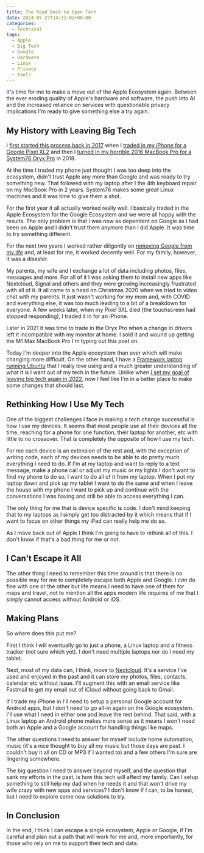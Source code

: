 ```yaml
---
title: The Road Back to Open Tech
date: 2024-05-27T14:31:02+00:00
categories:
  - Technical
tags:
  - Apple
  - Big Tech
  - Google
  - Hardware
  - Linux
  - Privacy
  - Tools
---
```


It's time for me to make a move out of the Apple Ecosystem again. Between the ever eroding quality of Apple's hardware and software, the push into AI and the increased reliance on services with questionable privacy implications I'm ready to give something else a try again.

## My History with Leaving Big Tech

I [first started this process back in 2017][1] when I [traded in my iPhone for a Google Pixel XL2][2] and then I [turned in my horrible 2016 MacBook Pro for a System76 Oryx Pro][3] in 2018.

At the time I traded my phone just thought I was too deep into the ecosystem, didn't trust Apple any more than Google and was ready to try something new. That followed with my laptop after I the 4th keyboard repair on my MacBook Pro in 2 years. System76 makes some great Linux machines and it was time to give them a shot.

For the first year it all actually worked really well. I basically traded in the Apple Ecosystem for the Google Ecosystem and we were all happy with the results. The only problem is that I was now as dependent on Google as I had been on Apple and I didn't trust them anymore than I did Apple. It was time to try something different.

For the next two years I worked rather diligently on [removing Google from my life][4] and, at least for me, it worked decently well. For my family, however, it was a disaster.

My parents, my wife and I exchange a lot of data including photos, files, messages and more. For all of it I was asking them to install new apps like Nextcloud, Signal and others and they were growing increasingly frustrated with all of it. It all came to a head on Christmas 2020 when we tried to video chat with my parents. It just wasn't working for my mom and, with COVID and everything else, it was too much leading to a bit of a breakdown for everyone. A few weeks later, when my Pixel 3XL died (the touchscreen had stopped responding), I traded it in for an iPhone.

Later in 2021 it was time to trade in the Oryx Pro when a change in drivers left it incompatible with my monitor at home. I sold it and wound up getting the M1 Max MacBook Pro I'm typing out this post on.

Today I'm deeper into the Apple ecosystem than ever which will make changing more difficult. On the other hand, I have a [Framework laptop running Ubuntu][5] that I really love using and a much greater understanding of what it is I want out of my tech in the future. Unlike when [I set my goal of leaving big tech again in 2022][6], now I feel like I'm in a better place to make some changes that should last.

## Rethinking How I Use My Tech

One of the biggest challenges I face in making a tech change successful is how I use my devices. It seems that most people use all their devices all the time, reaching for a phone for one function, their laptop for another, etc with little to no crossover. That is completely the opposite of how I use my tech.

For me each device is an extension of the rest and, with the exception of writing code, each of my devices needs to be able to do pretty much everything I need to do. If I'm at my laptop and want to reply to a text message, make a phone call or adjust my music or my lights I don't want to find my phone to do so, I want to do all of it from my laptop. When I put my laptop down and pick up my tablet I want to do the same and when I leave the house with my phone I want to pick up and continue with the conversations I was having and still be able to access everything I can.

The only thing for me that is device specific is code. I don't mind keeping that to my laptops as I simply get too distracted by it which means that if I want to focus on other things my iPad can really help me do so.

As I move back out of Apple I think I'm going to have to rethink all of this. I don't know if that's a bad thing for me or not.

## I Can't Escape it All

The other thing I need to remember this time around is that there is no possible way for me to completely escape both Apple and Google. I _can_ do fine with one or the other but life means I need to have one of them for maps and travel, not to mention all the apps modern life requires of me that I simply cannot access without Android or iOS.

## Making Plans

So where does this put me?

First I think I will eventually go to just a phone, a Linux laptop and a fitness tracker (not sure which yet). I don't need multiple laptops nor do I need my tablet.

Next, most of my data can, I think, move to [Nextcloud][7]. It's a service I've used and enjoyed in the past and it can store my photos, files, contacts, calendar etc without issue. I'll augment this with an email service like Fastmail to get my email out of iCloud without going back to Gmail.

If I trade my iPhone in I'll need to setup a personal Google account for Android apps, but I don't need to go all-in again on the Google ecosystem. I'll use what I need in either one and leave the rest behind. That said, with a Linux laptop an Android phone makes more sense as it means I won't need both an Apple and a Google account for handling things like maps.

The other questions I need to answer for myself include home automation, music (it's a nice thought to buy all my music but those days are past. I couldn't buy it all on CD or MP3 if I wanted to) and a few others I'm sure are lingering somewhere.

The big question I need to answer beyond myself, and the question that sank my efforts in the past, is how this tech will affect my family. Can I setup something to still help my dad when he needs it and that won't drive my wife crazy with new apps and services? I don't know if I can, to be honest, but I need to explore some new solutions to try.

## In Conclusion

In the end, I think I can escape a single ecosystem, Apple or Google, if I'm careful and plan out a path that will work for me and, more importantly, for those who rely on me to support their tech and data.

 [1]: /2017/12/from-apple-to-google-and-more-my-adventure-in-escaping-the-apple-ecosystem/
 [2]: /2017/12/pixel-2-xl-vs-iphone-8-a-week-of-using-both/
 [3]: /2018/09/from-mac-to-linux-first-impressions-on-a-major-workflow-shift/
 [4]: /2020/04/leaving-big-tech-behind-take-2/
 [5]: /2022/12/hello-again-linux-i-missed-you/
 [6]: /2022/12/time-to-reduce-my-reliance-on-big-tech/
 [7]: https://nextcloud.com